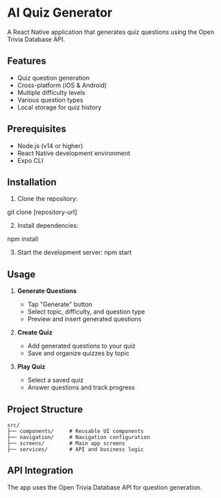 # AI Quiz Generator

A React Native application that generates quiz questions using the Open Trivia Database API.

## Features

- Quiz question generation
- Cross-platform (iOS & Android)
- Multiple difficulty levels
- Various question types
- Local storage for quiz history

## Prerequisites

- Node.js (v14 or higher)
- React Native development environment
- Expo CLI

## Installation

1. Clone the repository:

git clone [repository-url]

2. Install dependencies:

npm install

3. Start the development server:
npm start

## Usage

1. **Generate Questions**
   - Tap "Generate" button
   - Select topic, difficulty, and question type
   - Preview and insert generated questions

2. **Create Quiz**
   - Add generated questions to your quiz
   - Save and organize quizzes by topic

3. **Play Quiz**
   - Select a saved quiz
   - Answer questions and track progress

## Project Structure

```
src/
├── components/     # Reusable UI components
├── navigation/     # Navigation configuration
├── screens/        # Main app screens
├── services/       # API and business logic
```

## API Integration

The app uses the Open Trivia Database API for question generation.

